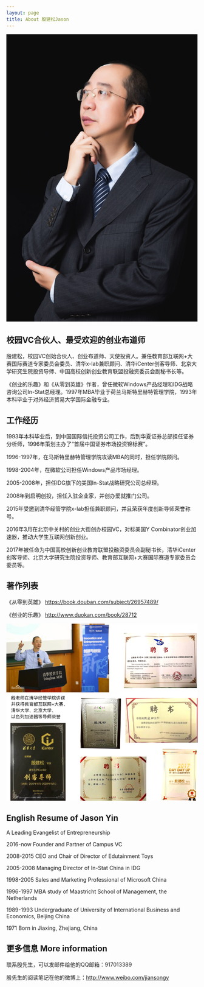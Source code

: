 ```yaml
---
layout: page
title: About 殷建松Jason
---
```


![Here I am at a conference.](/assets/jason.jpg)

## 校园VC合伙人、最受欢迎的创业布道师

殷建松，校园VC创始合伙人、创业布道师、天使投资人。兼任教育部互联网+大赛国际赛道专家委员会委员、清华x-lab兼职顾问、清华iCenter创客导师、北京大学研究生院投资导师、中国高校创新创业教育联盟投融资委员会副秘书长等。

《创业的乐趣》和《从零到英雄》作者，曾任微软Windows产品经理和IDG战略咨询公司In-Stat总经理。1997年MBA毕业于荷兰马斯特里赫特管理学院，1993年本科毕业于对外经济贸易大学国际金融专业。

## 工作经历

1993年本科毕业后，到中国国际信托投资公司工作，后到华夏证券总部担任证券分析师，1996年策划主办了“首届中国证券市场投资锦标赛”。

1996-1997年，在马斯特里赫特管理学院攻读MBA的同时，担任学院顾问。

1998-2004年，在微软公司担任Windows产品市场经理。

2005-2008年，担任IDG旗下的美国In-Stat战略研究公司总经理。

2008年到启明创投，担任入驻企业家，并创办爱就推门公司。

2015年受邀到清华经管学院x-lab担任兼职顾问，并且荣获年度创新导师荣誉称号。

2016年3月在北京中关村的创业大街创办校园VC，对标美国Y Combinator创业加速器，推动大学生互联网创新创业。

2017年被任命为中国高校创新创业教育联盟投融资委员会副秘书长，清华iCenter创客导师、北京大学研究生院投资导师、教育部互联网+大赛国际赛道专家委员会委员等。

## 著作列表

《从零到英雄》 https://book.douban.com/subject/26957489/

《创业的乐趣》 http://www.duokan.com/book/28712

![Jason's Honor](/assets/JasonHonor.png)

## English Resume of Jason Yin

A Leading Evangelist of Entrepreneurship

2016-now Founder and Partner of Campus VC

2008-2015 CEO and Chair of Director of Edutainment Toys

2005-2008 Managing Director of In-Stat China in IDG

1998-2005 Sales and Marketing Professional of Microsoft China

1996-1997 MBA study of Maastricht School of Management, the Netherlands

1989-1993 Undergraduate of University of International Business and Economics, Beijing China

1971 Born in Jiaxing, Zhejiang, China

## 更多信息 More information

联系殷先生，可以发邮件给他的QQ邮箱：917013389

殷先生的阅读笔记在他的微博上：http://www.weibo.com/jiansongy
